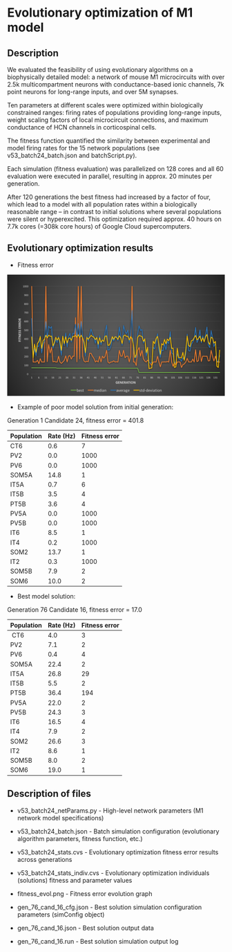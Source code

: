 # Evolutionary optimization of M1 model

## Description
We evaluated the feasibility of using evolutionary algorithms on a biophysically detailed model: a network of mouse M1 microcircuits with over 2.5k multicompartment neurons with conductance-based ionic channels, 7k point neurons for long-range inputs, and over 5M synapses. 

Ten parameters at different scales were optimized within biologically constrained ranges: firing rates of populations providing long-range inputs, weight scaling factors of local microcircuit connections, and maximum conductance of HCN channels in corticospinal cells. 

The fitness function quantified the similarity between experimental and model firing rates for the 15 network populations (see v53_batch24_batch.json and batchScript.py). 

Each simulation (fitness evaluation) was parallelized on 128 cores and all 60 evaluation were executed in parallel, resulting in approx. 20 minutes per generation. 

After 120 generations the best fitness had increased by a factor of four, which lead to a model with all population rates within a biologically reasonable range – in contrast to initial solutions where several populations were silent or hyperexcited. This optimization required approx. 40 hours on 7.7k cores (=308k core hours) of
Google Cloud supercomputers.

## Evolutionary optimization results

* Fitness error

![fitness_evol](https://github.com/salvadord/evol_optim_m1/blob/master/fitness_evol.png)


* Example of poor model solution from initial generation:

Generation 1  Candidate 24, fitness error = 401.8


| Population 	| Rate (Hz) 	| Fitness error |
| ----------|---------------|------------------ |
| CT6 		| 0.6	 		| 7					| 
| PV2 		| 0.0 			| 1000				|
| PV6 		| 0.0 			| 1000 				|
| SOM5A 	| 14.8 			| 1 				|
| IT5A 		| 0.7 			| 6 				|
| IT5B 		| 3.5 			| 4 				|
| PT5B 		| 3.6 			| 4 				|
| PV5A 		| 0.0 			| 1000 				|
| PV5B 		| 0.0 			| 1000 				|
| IT6 		| 8.5 			| 1 				|
| IT4 		| 0.2 			| 1000 				|
| SOM2 		| 13.7 			| 1 				|
| IT2 		| 0.3 			| 1000 				|
| SOM5B 	| 7.9 			| 2 				|
| SOM6 		| 10.0 			| 2					|


* Best model solution:

Generation 76  Candidate 16, fitness error = 17.0

| Population 	| Rate (Hz) 	| Fitness error |
| ----------|---------------|------------------ |
| CT6 | 4.0 | 3
| PV2 | 7.1 | 2 |
| PV6 | 0.4 | 4 |
| SOM5A | 22.4 | 2 |
| IT5A | 26.8 | 29 |
| IT5B | 5.5 | 2 |
| PT5B | 36.4 | 194 |
| PV5A | 22.0 | 2 |
| PV5B | 24.3 | 3 |
| IT6 | 16.5 | 4 |
| IT4 | 7.9 | 2 |
| SOM2 | 26.6 | 3 |
| IT2 | 8.6 | 1 |
| SOM5B | 8.0 | 2 |
| SOM6 | 19.0 | 1 |

## Description of files

* v53_batch24_netParams.py - High-level network parameters (M1 network model specifications)

* v53_batch24_batch.json - Batch simulation configuration (evolutionary algorithm parameters, fitness function, etc.)

* v53_batch24_stats.cvs	- Evolutionary optimization fitness error results across generations

* v53_batch24_stats_indiv.cvs - Evolutionary optimization individuals (solutions) fitness and parameter values

* fitness_evol.png - Fitness error evolution graph 

* gen_76_cand_16_cfg.json - Best solution simulation configuration parameters (simConfig object)

* gen_76_cand_16.json - Best solution output data

* gen_76_cand_16.run - Best solution simulation output log



